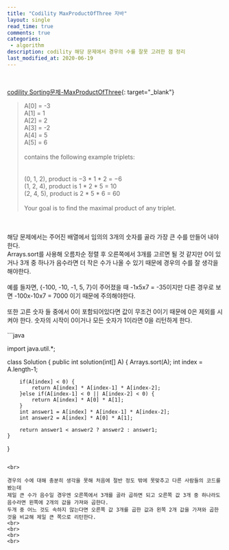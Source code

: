 ```yaml
---
title: "Codility MaxProductOfThree 자바"
layout: single    
read_time: true    
comments: true   
categories: 
 - algorithm  
description: codility 해당 문제에서 경우의 수를 잘못 고려한 점 정리
last_modified_at: 2020-06-19   
---   
```


<br>  

[codility Sorting문제-MaxProductOfThree](https://app.codility.com/programmers/lessons/6-sorting/){: target="_blank"}

>  A[0] = -3  
>  A[1] = 1  
>  A[2] = 2  
>  A[3] = -2  
>  A[4] = 5  
>  A[5] = 6  
><br>
>contains the following example triplets:  
><br>
><br>
>(0, 1, 2), product is −3 * 1 * 2 = −6    
>(1, 2, 4), product is 1 * 2 * 5 = 10    
>(2, 4, 5), product is 2 * 5 * 6 = 60    
><br>
>Your goal is to find the maximal product of any triplet.   

<br>
<br>
해당 문제에서는 주어진 배열에서 임의의 3개의 숫자를 골라 가장 큰 수를 만들어 내야 한다.   
<br>
Arrays.sort를 사용해 오름차순 정렬 후 오른쪽에서 3개를 고르면 될 것 같지만 0이 있거나 3개 중 하나가 음수라면 더 작은 수가 나올 수 있기 때문에 경우의 수를 잘 생각을 해야한다.   
<br>
<br>
예를 들자면, {-100, -10, -1, 5, 7}이 주어졌을 때 -1x5x7 = -35이지만 다른 경우로 보면 -100x-10x7 = 7000 이기 때문에 주의해야한다.   
<br>
<br>
또한 고른 숫자 들 중에서 0이 포함되어있다면 값이 무조건 0이기 때문에 0은 제외를 시켜야 한다.    
숫자의 시작이 0이거나 모든 숫자가 1이라면 0을 리턴하게 한다.   
<br>
<br>
```java

import java.util.*;

class Solution {
    public int solution(int[] A) {
        Arrays.sort(A);
        int index = A.length-1;
        
        if(A[index] < 0) {
            return A[index] * A[index-1] * A[index-2];
        }else if(A[index-1] < 0 || A[index-2] < 0) {
            return A[index] * A[0] * A[1];
        }
        int answer1 = A[index] * A[index-1] * A[index-2];
        int answer2 = A[index] * A[0] * A[1];
        
        return answer1 < answer2 ? answer2 : answer1;
    }
}
```

<br>

경우의 수에 대해 충분히 생각을 못해 처음에 절반 정도 밖에 못맞추고 다른 사람들의 코드를 봤는데   
제일 큰 수가 음수일 경우엔 오른쪽에서 3개를 골라 곱하면 되고 오른쪽 값 3개 중 하나라도 음수라면 왼쪽에 2개의 값을 가져와 곱한다.   
두개 중 어느 것도 속하지 않는다면 오른쪽 값 3개를 곱한 값과 왼쪽 2개 값을 가져와 곱한 것을 비교해 제일 큰 쪽으로 리턴한다.    
<br>
<br>
<br>
<br>






